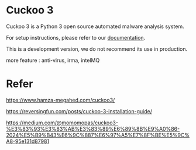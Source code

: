 # Cuckoo 3

Cuckoo 3 is a Python 3 open source automated malware analysis system.

For setup instructions, please refer to our [documentation](https://github.com/cert-ee/cuckoo3/blob/main/docs/src/installation/cuckoo.md).

This is a development version, we do not recommend its use in production.


more feature : anti-virus,  irma, intelMQ

# Refer

https://www.hamza-megahed.com/cuckoo3/

https://reversingfun.com/posts/cuckoo-3-installation-guide/

https://medium.com/@momomopas/cuckoo3-%E3%83%93%E3%83%AB%E3%83%89%E6%89%8B%E9%A0%86-2024%E5%B9%B43%E6%9C%887%E6%97%A5%E7%8F%BE%E5%9C%A8-95e131d87981
